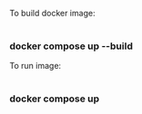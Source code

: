 To build docker image:<br><br>
<h3><b> docker compose up --build </b></h3>

To run image:<br><br>
<h3><b>docker compose up</b></h3>
